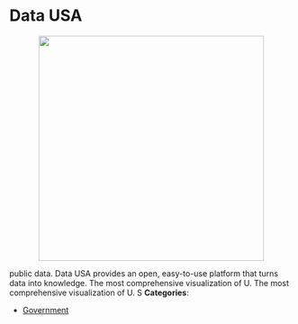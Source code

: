 # Data USA

<p align="center">
    <img width="400" src="https://raw.githubusercontent.com/awesome-apis/awesome-apis/apis/data-usa/logo_256x256.png" />
</p>


public data. Data USA provides an open, easy-to-use platform that turns data into knowledge.  The most comprehensive visualization of U. The most comprehensive visualization of U. S
**Categories**:

- [Government](https://github/awesome-apis/awesome-apis#government)



